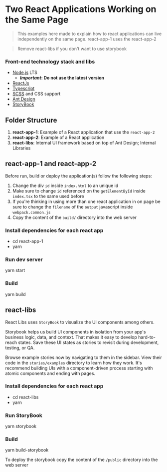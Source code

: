 # Two React Applications Working on the Same Page
> This examples here made to explain how to react applications can live independently on the same page. 
> react-app-1 uses the react-app-2 

>Remove react-libs if you don't want to use storybook

### Front-end technology stack and libs
- [Node.js](https://nodejs.org/en/) LTS
  - **_Important_: Do not use the latest version**
- [ReactJs](https://reactjs.org)
- [Typescript](https://www.typescriptlang.org)
- [SCSS](https://sass-lang.com/) and CSS support
- [Ant Design](https://ant.design)
- [StoryBook](https://storybook.js.org)

## Folder Structure
1. **react-app-1**: Example of a React application that use the `react-app-2` 
2. **react-app-2**: Example of a React application
3. **react-libs**: Internal UI framework based on top of Ant Design; Internal Libraries

## react-app-1 and react-app-2
Before run, build or deploy the application(s) follow the following steps:

1. Change the div `id` inside `index.html` to an unique id
2. Make sure to change `id` referenced on the `getElementById` inside `index.tsx` to the same used before
3. If you're thinking in using more than one react application in on page be sure to change the `filename` of the `output` javascript inside `webpack.common.js`
4. Copy the content of the `build/` directory into the web server

### Install dependencies for each react app
- cd react-app-1
- yarn

### Run dev server
yarn start

### Build
yarn build

## react-libs
React Libs uses `StoryBook` to visualize the UI components among others.

Storybook helps us build UI components in isolation from your app's business logic, data, and context. That makes it easy to develop hard-to-reach states. Save these UI states as stories to revisit during development, testing, or QA.

Browse example stories now by navigating to them in the sidebar. View their code in the `stories/examples` directory to learn how they work. It's recommend building UIs with a component-driven process starting with atomic components and ending with pages.

### Install dependencies for each react app
- cd react-libs
- yarn

### Run StoryBook
yarn storybook

### Build
yarn build-storybook

To deploy the storybook copy the content of the `/public` directory into the web server